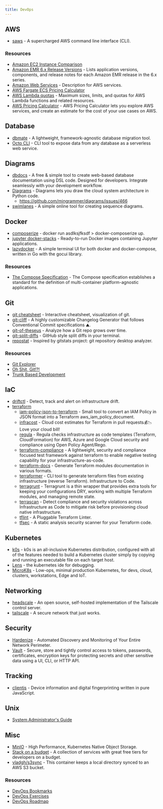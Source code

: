 ```yaml
---
title: DevOps
---
```


## AWS
- [saws](https://github.com/donnemartin/saws#installation) - A supercharged AWS command line interface (CLI).

### Resources
- [Amazon EC2 Instance Comparison](https://ec2instances.info)
- [Amazon EMR 6.x Release Versions](https://docs.aws.amazon.com/emr/latest/ReleaseGuide/emr-release-6x.html) - Lists application versions, components, and release notes for each Amazon EMR release in the 6.x series.
- [Amazon Web Services](https://adayinthelifeof.nl/2020/05/20/aws.html) - Description for AWS services.
- [AWS Fargate ECS Pricing Calculator](https://www.fargate.org/)
- [AWS Lambda quotas](https://docs.aws.amazon.com/lambda/latest/dg/gettingstarted-limits.html) - Maximum sizes, limits, and quotas for AWS Lambda functions and related resources.
- [AWS Pricing Calculator](https://calculator.aws/#/estimate) - AWS Pricing Calculator lets you explore AWS services, and create an estimate for the cost of your use cases on AWS.


## Database
- [dbmate](https://github.com/amacneil/dbmate) - A lightweight, framework-agnostic database migration tool.
- [Octo CLI](https://github.com/octoproject/octo-cli) - CLI tool to expose data from any database as a serverless web service.

## Diagrams
- [dbdocs](https://dbdocs.io) - A free & simple tool to create web-based database documentation using DSL code. Designed for developers. Integrate seamlessly with your development workflow.
- [Diagrams](https://diagrams.mingrammer.com) - Diagrams lets you draw the cloud system architecture in Python code.
  - https://github.com/mingrammer/diagrams/issues/466
- [swimlanes](https://swimlanes.io) - A simple online tool for creating sequence diagrams.

## Docker
- [composerize](https://www.composerize.com) - docker run asdlksjfksdf > docker-composerize up.
- [jupyter docker-stacks](https://github.com/jupyter/docker-stacks) - Ready-to-run Docker images containing Jupyter applications.
- [lazydocker](https://github.com/jesseduffield/lazydocker) - A simple terminal UI for both docker and docker-compose, written in Go with the gocui library.

### Resources
- [The Compose Specification](https://github.com/compose-spec/compose-spec/blob/master/spec.md) - The Compose specification establishes a standard for the definition of multi-container platform-agnostic applications.

## Git
 - [git cheatsheet](http://ndpsoftware.com/git-cheatsheet.html) - Interactive cheatsheet, visualization of git.
 - [git-cliff](https://github.com/orhun/git-cliff) - A highly customizable Changelog Generator that follows Conventional Commit specifications ⛰️.
 - [git-of-theseus](https://github.com/erikbern/git-of-theseus) - Analyze how a Git repo grows over time.
 - [git-split-diffs](https://github.com/banga/git-split-diffs) - GitHub style split diffs in your terminal.
 - [repostat](https://github.com/vifactor/repostat) - Inspired by gitstats project: git repository desktop analyzer.

### Resources
- [Git Explorer](https://gitexplorer.com)
- [Oh Shit, Git!?!](https://ohshitgit.com)
- [Trunk Based Development](https://trunkbaseddevelopment.com)

## IaC
- [driftctl](https://github.com/cloudskiff/driftctl) - Detect, track and alert on infrastructure drift.
- [terraform](https://github.com/hashicorp/terraform)
  - [iam-policy-json-to-terraform](https://github.com/flosell/iam-policy-json-to-terraform) - Small tool to convert an IAM Policy in JSON format into a Terraform aws_iam_policy_document.
  - [infracost](https://github.com/infracost/infracost) - Cloud cost estimates for Terraform in pull requests💰📉 Love your cloud bill!
  - [regula](https://github.com/fugue/regula) - Regula checks infrastructure as code templates (Terraform, CloudFormation) for AWS, Azure and Google Cloud security and compliance using Open Policy Agent/Rego.
  - [terraform-compliance](https://terraform-compliance.com) - A lightweight, security and compliance focused test framework against terraform to enable negative testing capability for your infrastructure-as-code.
  - [terraform-docs](https://terraform-docs.io) - Generate Terraform modules documentation in various formats.
  - [terraformer](https://github.com/GoogleCloudPlatform/terraformer/blob/master/docs/aws.md) - CLI tool to generate terraform files from existing infrastructure (reverse Terraform). Infrastructure to Code.
  - [terragrunt](https://terragrunt.gruntwork.io/docs/getting-started/quick-start/) - Terragrunt is a thin wrapper that provides extra tools for keeping your configurations DRY, working with multiple Terraform modules, and managing remote state.
  - [terrascan](https://github.com/accurics/terrascan) - Detect compliance and security violations across Infrastructure as Code to mitigate risk before provisioning cloud native infrastructure.
  - [tflint](https://github.com/terraform-linters/tflint) - A Pluggable Terraform Linter.
  - [tfsec](https://tfsec.dev/docs/usage/) - A static analysis security scanner for your Terraform code.

## Kubernetes
- [k0s](https://docs.k0sproject.io/) - k0s is an all-inclusive Kubernetes distribution, configured with all of the features needed to build a Kubernetes cluster simply by copying and running an executable file on each target host.
- [Lens](https://k8slens.dev) - the kubernetes ide for debugging.
- [MicroK8s](https://microk8s.io) - Low-ops, minimal production Kubernetes, for devs, cloud, clusters, workstations, Edge and IoT.


## Networking
- [headscale](https://github.com/juanfont/headscale) - An open source, self-hosted implementation of the Tailscale control server.
- [tailscale](https://tailscale.com) - A secure network that just works.

## Security
- [Hardenize](https://www.hardenize.com/) - Automated Discovery and Monitoring of Your Entire Network Perimeter.
- [Vault](https://www.vaultproject.io) - Secure, store and tightly control access to tokens, passwords, certificates, encryption keys for protecting secrets and other sensitive data using a UI, CLI, or HTTP API.

## Tracking
- [clientjs](https://github.com/jackspirou/clientjs) - Device information and digital fingerprinting written in pure JavaScript.

## Unix
- [System Administrator's Guide](https://docs.rockylinux.org/books/admin_guide/01-presentation/)

## Misc
- [MinIO](https://github.com/minio/minio) - High Performance, Kubernetes Native Object Storage.
- [Stack on a budget](https://github.com/255kb/stack-on-a-budget) - A collection of services with great free tiers for developers on a budget.
- [vladgh/s3sync](https://hub.docker.com/r/vladgh/s3sync) - This container keeps a local directory synced to an AWS S3 bucket.

### Resources
- [DevOps Bookmarks](https://www.devopsbookmarks.org)
- [DevOps Exercises](https://github.com/bregman-arie/devops-exercises#python)
- [DevOps Roadmap](https://roadmap.sh/devops)
